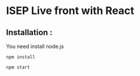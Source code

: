 # ISEP Live front with React

## Installation :

You need install node.js

`npm install`

`npm start`
